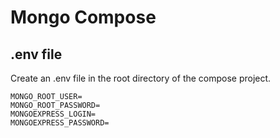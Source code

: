 # Mongo Compose

## .env file

Create an .env file in the root directory of the compose project.

```
MONGO_ROOT_USER=
MONGO_ROOT_PASSWORD=
MONGOEXPRESS_LOGIN=
MONGOEXPRESS_PASSWORD=
```